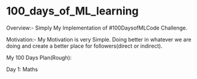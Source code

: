 # 100_days_of_ML_learning

Overview:- 
Simply My Implementation of #100DaysofMLCode Challenge.

Motivation:- My Motivation is very Simple. Doing better in whatever we are doing and create a better place for followers(direct or indirect).

My 100 Days Plan(Rough): 

Day 1: Maths
